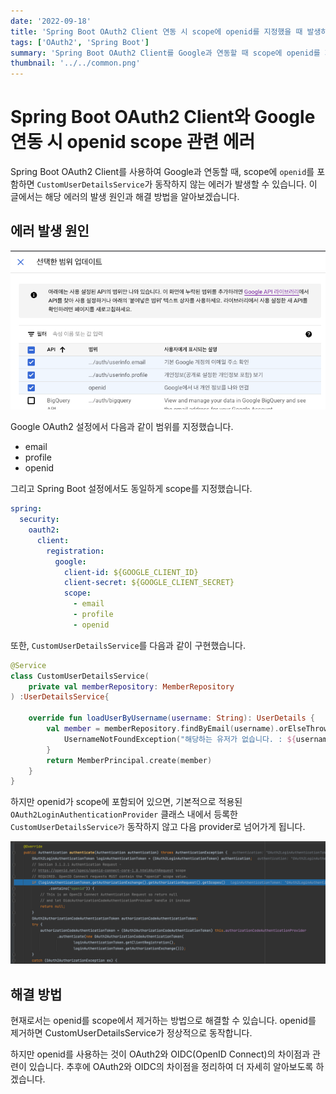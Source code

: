 ```yaml
---
date: '2022-09-18' 
title: 'Spring Boot OAuth2 Client 연동 시 scope에 openid를 지정했을 때 발생하는 에러' 
tags: ['OAuth2', 'Spring Boot'] 
summary: 'Spring Boot OAuth2 Client를 Google과 연동할 때 scope에 openid를 지정하면 발생하는 에러의 원인과 해결 방법을 알아봅니다.' 
thumbnail: '../../common.png'
---
```


# Spring Boot OAuth2 Client와 Google 연동 시 openid scope 관련 에러

Spring Boot OAuth2 Client를 사용하여 Google과 연동할 때, 
scope에 ```openid```를 포함하면 ```CustomUserDetailsService```가 동작하지 않는 에러가 발생할 수 있습니다. 
이 글에서는 해당 에러의 발생 원인과 해결 방법을 알아보겠습니다.

## 에러 발생 원인

![Google_Scope](./google-scope.png)

Google OAuth2 설정에서 다음과 같이 범위를 지정했습니다.

* email
* profile
* openid

그리고 Spring Boot 설정에서도 동일하게 scope를 지정했습니다.

```yaml
spring:
  security:
    oauth2:
      client:
        registration:
          google:
            client-id: ${GOOGLE_CLIENT_ID}
            client-secret: ${GOOGLE_CLIENT_SECRET}
            scope:
              - email
              - profile
              - openid
```

또한, ```CustomUserDetailsService```를 다음과 같이 구현했습니다.

```kotlin
@Service
class CustomUserDetailsService(
    private val memberRepository: MemberRepository
) :UserDetailsService{

    override fun loadUserByUsername(username: String): UserDetails {
        val member = memberRepository.findByEmail(username).orElseThrow {
            UsernameNotFoundException("해당하는 유저가 없습니다. : ${username}")
        }
        return MemberPrincipal.create(member)
    }
}
```

하지만 openid가 scope에 포함되어 있으면, 
기본적으로 적용된 ```OAuth2LoginAuthenticationProvider``` 클래스 내에서 등록한 ```CustomUserDetailsService가``` 동작하지 않고
다음 provider로 넘어가게 됩니다.

![SKIP_Provider](./openid-skip-provider.png)

## 해결 방법
현재로서는 openid를 scope에서 제거하는 방법으로 해결할 수 있습니다. openid를 제거하면 CustomUserDetailsService가 정상적으로 동작합니다.

하지만 openid를 사용하는 것이 OAuth2와 OIDC(OpenID Connect)의 차이점과 관련이 있습니다. 
추후에 OAuth2와 OIDC의 차이점을 정리하여 더 자세히 알아보도록 하겠습니다.
